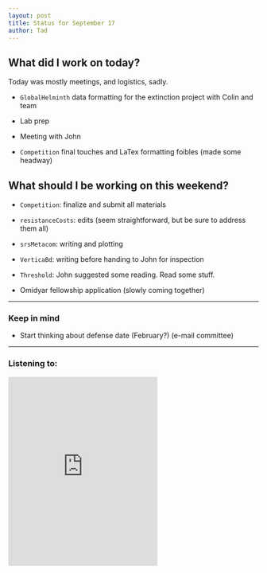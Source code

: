 ```yaml
---
layout: post
title: Status for September 17
author: Tad
---
```



## What did I work on today?

Today was mostly meetings, and logistics, sadly. 

* `GlobalHelminth` data formatting for the extinction project with Colin and team

* Lab prep 

* Meeting with John

* `Competition` final touches and LaTex formatting foibles (made some headway)



## What should I be working on this weekend?

* `Competition`: finalize and submit all materials

* `resistanceCosts`: edits (seem straightforward, but be sure to address them all)

* `srsMetacom`: writing and plotting

* `VerticaBd`: writing before handing to John for inspection

* `Threshold`: John suggested some reading. Read some stuff.

* Omidyar fellowship application (slowly coming together)


---

### Keep in mind

* Start thinking about defense date (February?) (e-mail committee)



---

### Listening to:

<iframe src="https://embed.spotify.com/?uri=spotify:track:0BMzC3hYff1zj2MsllexiU" width="300" height="380" frameborder="0" allowtransparency="true"></iframe>


<i class="fa fa-code" style="color:pink"> </i>


